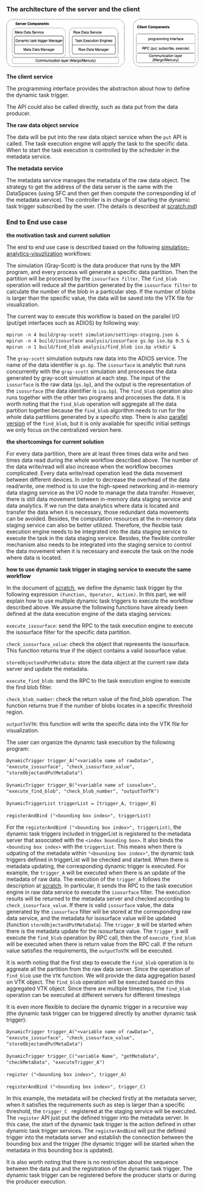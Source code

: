 ### The architecture of the server and the client

<img src="../fig/architecture.png" alt="drawing" width="800"/>

**The client service**

The programming interface provides the abstraction about how to define the dynamic task trigger.

The API could also be called directly, such as data put from the data producer.

**The raw data object service**

The data will be put into the raw data object service when the `put` API is called. The task execution engine will apply the task to the specific data. When to start the task execution is controlled by the scheduler in the metadata service.

**The metadata service**

The metadata service manages the metadata of the raw data object. The strategy to get the address of the data server is the same with the DataSpaces (using SFC and then get then compute the corresponding id of the metadata service). The controller is in charge of starting the dynamic task trigger subscribed by the user. (The details is described at [scratch.md](./scratch.md))


### End to End use case

**the motivation task and current solution**
   
The end to end use case is described based on the following [simulation-analytics-visuzlization](https://github.com/pnorbert/adiosvm/tree/master/Tutorial/gray-scott) workflows:

The simulation (Gray-Scott) is the data producer that runs by the MPI program, and every process will generate a specific data partition. Then the partition will be processed by the `isosurface filter`. The `find_blob` operation will reduce all the partition generated by the `isosurface filter` to calculate the number of the blob in a particular step. If the number of blobs is larger than the specific value, the data will be saved into the VTK file for visualization. 

The current way to execute this workflow is based on the parallel I/O (put/get interfaces such as ADIOS) by following way:

```
mpirun -n 4 build/gray-scott simulation/settings-staging.json &
mpirun -n 4 build/isosurface analysis/isosurface gs.bp iso.bp 0.5 &
mpirun -n 1 build/find_blob analysis/find_blob iso.bp vtkdir &
```

The `gray-scott` simulation outputs raw data into the ADIOS service.  The name of the data identifier is `gs.bp`. The `isosurface` is analytic that runs concurrently with the `gray-scott` simulation and processes the data generated by gray-scott simulation at each step. The input of the `isosurface` is the raw data (`gs.bp`), and the output is the representation of the `isosurface` (the data identifier is `iso.bp`). The `find_blob` operation also runs together with the other two programs and processes the data. It is worth noting that the `find_blob` operation will aggregate all the data partition together because the `find_blob` algorithm needs to run for the whole data partitions generated by a specific step. There is also [parallel version](https://vtk.org/doc/nightly/html/classvtkPConnectivityFilter.html) of the `find_blob`, but it is only available for specific initial settings we only focus on the centralized version here.

**the shortcomings for current solution**

For every data partition, there are at least three times data write and two times data read during the whole workflow described above. The number of the data write/read will also increase when the workflow becomes complicated. Every data write/read operation lead the data movement between different devices. In order to decrease the overhead of the data read/write, one method is to use the high-speed networking and in-memory data staging service as the I/O node to manage the data transfer. However, there is still data movement between in-memory data staging service and data analytics. If we run the data analytics where data is located and transfer the data when it is necessary, those redundant data movements can be avoided. Besides, the computation resources at the in-memory data staging service can also be better utilized. Therefore, the flexible task execution engine needs to be integrated into the data staging service to execute the task in the data staging service. Besides, the flexible controller mechanism also needs to be integrated into the staging service to control the data movement when it is necessary and execute the task on the node where data is located.

**how to use dynamic task trigger in staging service to execute the same workflow**

In the document of [scratch](./scratch.md), we define the dynamic task trigger by the following expression `(Function, Operator, Action)`.  In this part, we will explain how to use multiple dynamic task triggers to execute the workflow described above. We assume the following functions have already been defined at the data execution engine of the data staging services:


`execute_isosurface`: send the RPC to the task execution engine to execute the isosurface filter for the specific data partition.

`check_isosurface_value`: check the object that represents the isosurface. This function returns true if the object contains a valid isosurface value.

`storeObjectandPutMetaData`: store the data object at the current raw data server and update the metadata.

`execute_find_blob`: send the RPC to the task execution engine to execute the find blob filter.

`check_blob_number`: check the return value of the find_blob operation. The function returns true if the number of blobs locates in a specific threshold region.

`outputToVTK`: this function will write the specific data into the VTK file for visualization.

The user can organize the dynamic task execution by the following program:

```
DynamicTrigger trigger_A("<variable name of rawData>", "execute_isosurface", "check_isosurface_value", "storeObjectandPutMetaData")

DynamicTrigger trigger_B("<variable name of isovalue>", "execute_find_blob", "check_blob_number", "outputToVTK")

DynamicTriggerList triggerList = [trigger_A, trigger_B]

registerAndBind ("<bounding box index>", triggerList)
```

For the `registerAndBind ("<bounding box index>", triggerList)`, the dynamic task triggers included in triggerList is registered to the metadata server that associated with the `<index bounding box>`. It also binds the `<bounding box index>` with the `triggerList`. This means when there is udpating of the metadata within `"<bounding box index>"`, the dynamic task triggers defined in triggerList will be checked and started. When there is metadata updating, the corresponding dynamic trigger is executed. For example, the `trigger_A` will be executed when there is an update of the metadata of raw data. The execution of the `trigger_A` follows the description at [scratch](./scratch.md). In particular, it sends the RPC to the task execution engine in raw data service to execute the `isosurface`  filter. The execution results will be returned to the metadata server and checked according to `check_isosurface_value`. If there is valid `isosurface` value, the data generated by the `isosurface` filter will be stored at the corresponding raw data service, and the metadata for isosurface value  will be updated (function `storeObjectandPutMetaData`). The `trigger_B` will be started when there is the metadata update for the isosurface value. The `trigger_B` will execute the `find_blob` operation by RPC call, then the of `execute_find_blob` will be executed when there is return value from the RPC call. If the return value satisfies the requirements, the `outputToVTK` will be executed.

It is worth noting that the first step to execute the `find_blob` operation is to aggreate all the partition from the raw data server. Since the operation of `find_blob` use the `VTK` function. We will provide the data aggregation based on VTK object. The `find_blob` operation will be executed based on this aggregated VTK object. Since there are multiple timesteps, the `find_blob` operation can be executed at different servers for different timesteps

It is even more flexible to declare the dynamic trigger in a recursive way (the dynamic task trigger can be triggered directly by another dynamic task trigger):


```
DynamicTrigger trigger_A("<variable name of rawData>", "execute_isosurface", "check_isosurface_value", "storeObjectandPutMetaData")

DynamicTrigger trigger_C("variable Name", "getMetaData", "checkMetaData", "executeTrigger_A")

register ("<bounding box index>", trigger_A)

registerAndBind ("<bounding box index>", trigger_C)
```

In this example, the metadata will be checked firstly at the metadata server, when it satisfies the requirements such as step is larger than a specific threshold, the `trigger_C ` registered at the staging service will be executed. The `register` API just put the defined trigger into the metadata server. In this case, the start of the dynamic task trigger is the action defined in other dynamic task trigger services. The `registerAndBind` will put the defined trigger into the metadata server and establish the connection between the bounding box and the trigger (the dynamic trigger will be started when the metadata in this bounding box is updated).

It is also worth noting that there is no restriction about the sequence between the data put and the registration of the dynamic task trigger. The dynamic task trigger can be registered before the producer starts or during the producer execution.